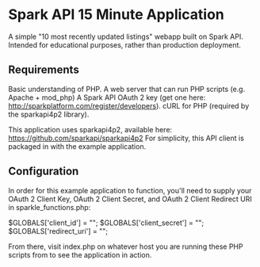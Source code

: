 Spark API 15 Minute Application
===============================

A simple "10 most recently updated listings" webapp built on Spark API.  Intended for educational purposes, rather than production deployment.

Requirements
------------
Basic understanding of PHP.
A web server that can run PHP scripts (e.g. Apache + mod_php)
A Spark API OAuth 2 key (get one here: http://sparkplatform.com/register/developers).
cURL for PHP (required by the sparkapi4p2 library).

This application uses sparkapi4p2, available here: https://github.com/sparkapi/sparkapi4p2
For simplicity, this API client is packaged in with the example application.

Configuration
-------------

In order for this example application to function, you'll need to supply your OAuth 2 Client Key, OAuth 2 Client Secret, and OAuth 2 Client Redirect URI in sparkle_functions.php:

  $GLOBALS['client_id']     = "<YOUR OAUTH2 CLIENT KEY>";
  $GLOBALS['client_secret'] = "<YOUR OAUTH2 CLIENT SECRET>";
  $GLOBALS['redirect_uri']  = "<THE URL TO callback.php>";

From there, visit index.php on whatever host you are running these PHP scripts from to see the application in action.
